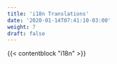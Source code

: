 ```yaml
---
title: 'i18n Translations'
date: '2020-01-14T07:41:10-03:00'
weight: 7
draft: false
---
```


{{< contentblock "i18n" >}}
